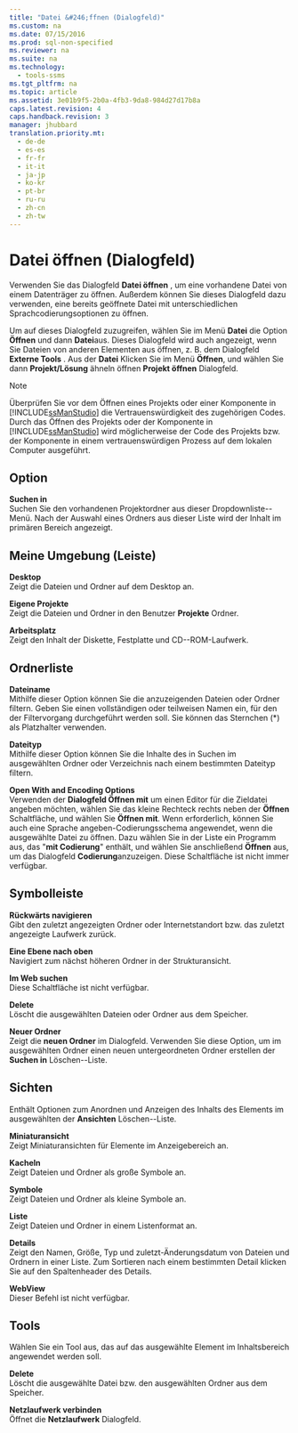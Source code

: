 ```yaml
---
title: "Datei &#246;ffnen (Dialogfeld)"
ms.custom: na
ms.date: 07/15/2016
ms.prod: sql-non-specified
ms.reviewer: na
ms.suite: na
ms.technology: 
  - tools-ssms
ms.tgt_pltfrm: na
ms.topic: article
ms.assetid: 3e01b9f5-2b0a-4fb3-9da8-984d27d17b8a
caps.latest.revision: 4
caps.handback.revision: 3
manager: jhubbard
translation.priority.mt: 
  - de-de
  - es-es
  - fr-fr
  - it-it
  - ja-jp
  - ko-kr
  - pt-br
  - ru-ru
  - zh-cn
  - zh-tw
---
```

# Datei &#246;ffnen (Dialogfeld)
Verwenden Sie das Dialogfeld **Datei öffnen** , um eine vorhandene Datei von einem Datenträger zu öffnen. Außerdem können Sie dieses Dialogfeld dazu verwenden, eine bereits geöffnete Datei mit unterschiedlichen Sprachcodierungsoptionen zu öffnen.  
  
Um auf dieses Dialogfeld zuzugreifen, wählen Sie im Menü **Datei** die Option **Öffnen** und dann **Datei**aus. Dieses Dialogfeld wird auch angezeigt, wenn Sie Dateien von anderen Elementen aus öffnen, z. B. dem Dialogfeld **Externe Tools** . Aus der **Datei** Klicken Sie im Menü **Öffnen**, und wählen Sie dann **Projekt\/Lösung** ähneln öffnen **Projekt öffnen** Dialogfeld.  
  
> [!NOTE]  
> Überprüfen Sie vor dem Öffnen eines Projekts oder einer Komponente in [!INCLUDE[ssManStudio](../content/includes/ssManStudio_md.md)] die Vertrauenswürdigkeit des zugehörigen Codes. Durch das Öffnen des Projekts oder der Komponente in [!INCLUDE[ssManStudio](../content/includes/ssManStudio_md.md)] wird möglicherweise der Code des Projekts bzw. der Komponente in einem vertrauenswürdigen Prozess auf dem lokalen Computer ausgeführt.  
  
## Option  
**Suchen in**  
Suchen Sie den vorhandenen Projektordner aus dieser Dropdownliste\--Menü. Nach der Auswahl eines Ordners aus dieser Liste wird der Inhalt im primären Bereich angezeigt.  
  
## Meine Umgebung (Leiste)  
**Desktop**  
Zeigt die Dateien und Ordner auf dem Desktop an.  
  
**Eigene Projekte**  
Zeigt die Dateien und Ordner in den Benutzer **Projekte** Ordner.  
  
**Arbeitsplatz**  
Zeigt den Inhalt der Diskette, Festplatte und CD\--ROM-Laufwerk.  
  
## Ordnerliste  
**Dateiname**  
Mithilfe dieser Option können Sie die anzuzeigenden Dateien oder Ordner filtern. Geben Sie einen vollständigen oder teilweisen Namen ein, für den der Filtervorgang durchgeführt werden soll. Sie können das Sternchen (\*) als Platzhalter verwenden.  
  
**Dateityp**  
Mithilfe dieser Option können Sie die Inhalte des in Suchen im ausgewählten Ordner oder Verzeichnis nach einem bestimmten Dateityp filtern.  
  
**Open With and Encoding Options**  
Verwenden der **Dialogfeld Öffnen mit** um einen Editor für die Zieldatei angeben möchten, wählen Sie das kleine Rechteck rechts neben der **Öffnen** Schaltfläche, und wählen Sie **Öffnen mit**. Wenn erforderlich, können Sie auch eine Sprache angeben\-Codierungsschema angewendet, wenn die ausgewählte Datei zu öffnen. Dazu wählen Sie in der Liste ein Programm aus, das "**mit Codierung**" enthält, und wählen Sie anschließend **Öffnen** aus, um das Dialogfeld **Codierung**anzuzeigen. Diese Schaltfläche ist nicht immer verfügbar.  
  
## Symbolleiste  
**Rückwärts navigieren**  
Gibt den zuletzt angezeigten Ordner oder Internetstandort bzw. das zuletzt angezeigte Laufwerk zurück.  
  
**Eine Ebene nach oben**  
Navigiert zum nächst höheren Ordner in der Strukturansicht.  
  
**Im Web suchen**  
Diese Schaltfläche ist nicht verfügbar.  
  
**Delete**  
Löscht die ausgewählten Dateien oder Ordner aus dem Speicher.  
  
**Neuer Ordner**  
Zeigt die **neuen Ordner** im Dialogfeld. Verwenden Sie diese Option, um im ausgewählten Ordner einen neuen untergeordneten Ordner erstellen der **Suchen in** Löschen\--Liste.  
  
## Sichten  
Enthält Optionen zum Anordnen und Anzeigen des Inhalts des Elements im ausgewählten der **Ansichten** Löschen\--Liste.  
  
**Miniaturansicht**  
Zeigt Miniaturansichten für Elemente im Anzeigebereich an.  
  
**Kacheln**  
Zeigt Dateien und Ordner als große Symbole an.  
  
**Symbole**  
Zeigt Dateien und Ordner als kleine Symbole an.  
  
**Liste**  
Zeigt Dateien und Ordner in einem Listenformat an.  
  
**Details**  
Zeigt den Namen, Größe, Typ und zuletzt\-Änderungsdatum von Dateien und Ordnern in einer Liste. Zum Sortieren nach einem bestimmten Detail klicken Sie auf den Spaltenheader des Details.  
  
**WebView**  
Dieser Befehl ist nicht verfügbar.  
  
## Tools  
Wählen Sie ein Tool aus, das auf das ausgewählte Element im Inhaltsbereich angewendet werden soll.  
  
**Delete**  
Löscht die ausgewählte Datei bzw. den ausgewählten Ordner aus dem Speicher.  
  
**Netzlaufwerk verbinden**  
Öffnet die **Netzlaufwerk** Dialogfeld.  
  
